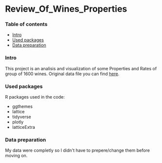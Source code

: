# Review_Of_Wines_Properties

### Table of contents

   + [Intro](#intro)
   + [Used packages](#used-packages)
   + [Data preparation](#data-preparation)
   
### Intro
This project is an analisis and visualization of some Properties and Rates of group of 1600 wines.
Original data file you can find [here](https://github.com/jkbslazyk/Review_Of_Wine_Properties/blob/main/Slazyk_Dane_Surowe.csv).

### Used packages
R packages used in the code:
- ggthemes
- lattice
- tidyverse
- plotly
- latticeExtra

### Data preparation
My data were completly so I didn't have to prepere/change them before moving on.


   
